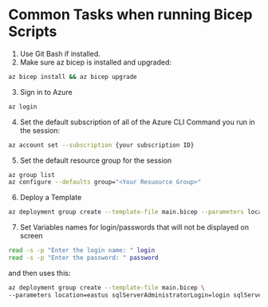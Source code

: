 # Common Tasks when running Bicep Scripts
1. Use Git Bash if installed.
2. Make sure az bicep is installed and upgraded:
```bash
az bicep install && az bicep upgrade
```
3. Sign in to Azure
```bash
az login
```
4. Set the default subscription of all of the Azure CLI Command you run in the session:
```bash
az account set --subscription {your subscription ID}
```
5. Set the default resource group for the session
```bash
az group list
az configure --defaults group="<Your Resuource Group>"
```
6. Deploy a Template
```bash
az deployment group create --template-file main.bicep --parameters location=westus3
```
7. Set Variables names for login/passwords that will not be displayed on screen
```bash
read -s -p "Enter the login name: " login
read -s -p "Enter the password: " password
```
and then uses this:
```bash
az deployment group create --template-file main.bicep \
--parameters location=eastus sqlServerAdministratorLogin=login sqlServerAdministratorLoginPassword=password
```
